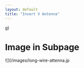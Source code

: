 ```yaml
---
layout: default
title: "Invert V Antenna"
---
```

g)




# Image in Subpage

<p align="center"> 
  
![](/images/long-wire-attenna.jp

</p>
